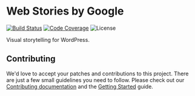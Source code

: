 # Web Stories by Google

[![Build Status](https://travis-ci.com/google/web-stories-wp.svg?branch=master)](https://travis-ci.com/google/web-stories-wp)
[![Code Coverage](https://codecov.io/gh/google/web-stories-wp/branch/master/graph/badge.svg)](https://codecov.io/gh/google/web-stories-wp)
![License](https://img.shields.io/github/license/google/web-stories-wp)

Visual storytelling for WordPress.

## Contributing

We'd love to accept your patches and contributions to this project. There are
just a few small guidelines you need to follow. Please check out our [Contributing documentation](./CONTRIBUTING.md) and the [Getting Started](./docs/getting-started.md) guide.
